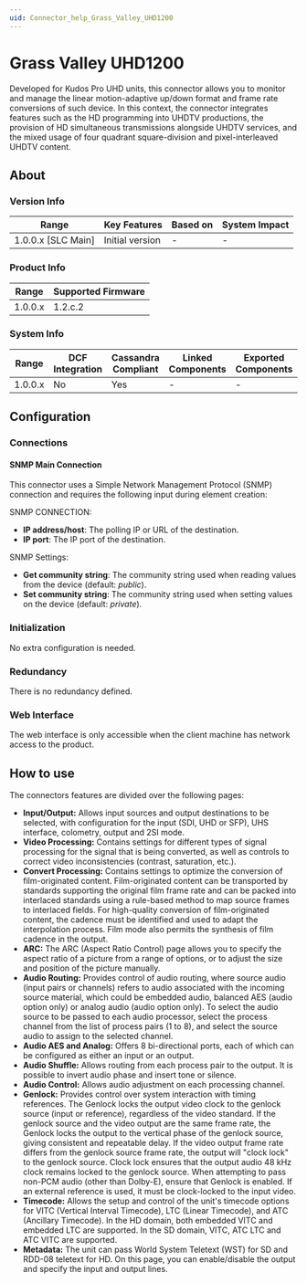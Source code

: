 ```yaml
---
uid: Connector_help_Grass_Valley_UHD1200
---
```


# Grass Valley UHD1200

Developed for Kudos Pro UHD units, this connector allows you to monitor and manage the linear motion-adaptive up/down format and frame rate conversions of such device. In this context, the connector integrates features such as the HD programming into UHDTV productions, the provision of HD simultaneous transmissions alongside UHDTV services, and the mixed usage of four quadrant square-division and pixel-interleaved UHDTV content.

## About

### Version Info

| **Range**            | **Key Features** | **Based on** | **System Impact** |
|----------------------|------------------|--------------|-------------------|
| 1.0.0.x \[SLC Main\] | Initial version  | \-           | \-                |

### Product Info

| **Range** | **Supported Firmware** |
|-----------|------------------------|
| 1.0.0.x   | 1.2.c.2                |

### System Info

| **Range** | **DCF Integration** | **Cassandra Compliant** | **Linked Components** | **Exported Components** |
|-----------|---------------------|-------------------------|-----------------------|-------------------------|
| 1.0.0.x   | No                  | Yes                     | \-                    | \-                      |

## Configuration

### Connections

#### SNMP Main Connection

This connector uses a Simple Network Management Protocol (SNMP) connection and requires the following input during element creation:

SNMP CONNECTION:

- **IP address/host**: The polling IP or URL of the destination.
- **IP port**: The IP port of the destination.

SNMP Settings:

- **Get community string**: The community string used when reading values from the device (default: *public*).
- **Set community string**: The community string used when setting values on the device (default: *private*).

### Initialization

No extra configuration is needed.

### Redundancy

There is no redundancy defined.

### Web Interface

The web interface is only accessible when the client machine has network access to the product.

## How to use

The connectors features are divided over the following pages:

- **Input/Output:** Allows input sources and output destinations to be selected, with configuration for the input (SDI, UHD or SFP), UHS interface, colometry, output and 2SI mode.
- **Video Processing:** Contains settings for different types of signal processing for the signal that is being converted, as well as controls to correct video inconsistencies (contrast, saturation, etc.).
- **Convert Processing:** Contains settings to optimize the conversion of film-originated content. Film-originated content can be transported by standards supporting the original film frame rate and can be packed into interlaced standards using a rule-based method to map source frames to interlaced fields. For high-quality conversion of film-originated content, the cadence must be identified and used to adapt the interpolation process. Film mode also permits the synthesis of film cadence in the output.
- **ARC:** The ARC (Aspect Ratio Control) page allows you to specify the aspect ratio of a picture from a range of options, or to adjust the size and position of the picture manually.
- **Audio Routing:** Provides control of audio routing, where source audio (input pairs or channels) refers to audio associated with the incoming source material, which could be embedded audio, balanced AES (audio option only) or analog audio (audio option only). To select the audio source to be passed to each audio processor, select the process channel from the list of process pairs (1 to 8), and select the source audio to assign to the selected channel.
- **Audio AES and Analog:** Offers 8 bi-directional ports, each of which can be configured as either an input or an output.
- **Audio Shuffle:** Allows routing from each process pair to the output. It is possible to invert audio phase and insert tone or silence.
- **Audio Control:** Allows audio adjustment on each processing channel.
- **Genlock:** Provides control over system interaction with timing references. The Genlock locks the output video clock to the genlock source (input or reference), regardless of the video standard. If the genlock source and the video output are the same frame rate, the Genlock locks the output to the vertical phase of the genlock source, giving consistent and repeatable delay. If the video output frame rate differs from the genlock source frame rate, the output will "clock lock" to the genlock source. Clock lock ensures that the output audio 48 kHz clock remains locked to the genlock source. When attempting to pass non-PCM audio (other than Dolby-E), ensure that Genlock is enabled. If an external reference is used, it must be clock-locked to the input video.
- **Timecode:** Allows the setup and control of the unit's timecode options for VITC (Vertical Interval Timecode), LTC (Linear Timecode), and ATC (Ancillary Timecode). In the HD domain, both embedded VITC and embedded LTC are supported. In the SD domain, VITC, ATC LTC and ATC VITC are supported.
- **Metadata:** The unit can pass World System Teletext (WST) for SD and RDD-08 teletext for HD. On this page, you can enable/disable the output and specify the input and output lines.
